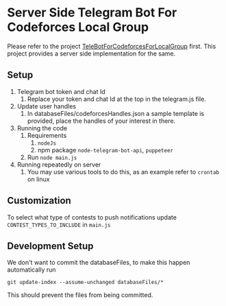 # Server Side Telegram Bot For Codeforces Local Group

Please refer to the project [TeleBotForCodeforcesForLocalGroup](https://github.com/SaiKamalP/TeleBotForCodeforcesForLocalGroup) first. This project provides a server side implementation for the same.

## Setup

1. Telegram bot token and chat Id
   1. Replace your token and chat Id at the top in the telegram.js file.
2. Update user handles
   1. In databaseFiles/codeforcesHandles.json a sample template is provided, place the handles of your interest in there.
3. Running the code
   1. Requirements
      1. `nodeJs`
      2. npm package `node-telegram-bot-api`, `puppeteer`
   2. Run `node main.js`
4. Running repeatedly on server
   1. You may use various tools to do this, as an example refer to `crontab` on linux

## Customization

To select what type of contests to push notifications update `CONTEST_TYPES_TO_INCLUDE` in `main.js`

## Development Setup

We don't want to commit the databaseFiles, to make this happen automatically run 

`git update-index --assume-unchanged databaseFiles/*`

This should prevent the files from being committed.

